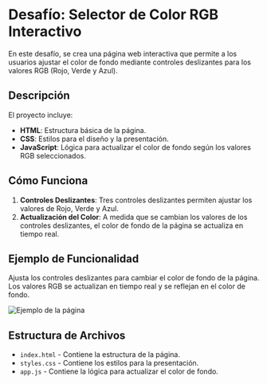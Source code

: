 # Desafío: Selector de Color RGB Interactivo

En este desafío, se crea una página web interactiva que permite a los usuarios ajustar el color de fondo mediante controles deslizantes para los valores RGB (Rojo, Verde y Azul).

## Descripción

El proyecto incluye:

- **HTML**: Estructura básica de la página.
- **CSS**: Estilos para el diseño y la presentación.
- **JavaScript**: Lógica para actualizar el color de fondo según los valores RGB seleccionados.

## Cómo Funciona

1. **Controles Deslizantes**: Tres controles deslizantes permiten ajustar los valores de Rojo, Verde y Azul.
2. **Actualización del Color**: A medida que se cambian los valores de los controles deslizantes, el color de fondo de la página se actualiza en tiempo real.

## Ejemplo de Funcionalidad

Ajusta los controles deslizantes para cambiar el color de fondo de la página. Los valores RGB se actualizan en tiempo real y se reflejan en el color de fondo.

![Ejemplo de la página](https://github.com/estefaniacn/proyectos-javascript-dom/raw/main/archivos-readme/imagenes/rgb-slider.png)


## Estructura de Archivos

- `index.html` - Contiene la estructura de la página.
- `styles.css` - Contiene los estilos para la presentación.
- `app.js` - Contiene la lógica para actualizar el color de fondo.
